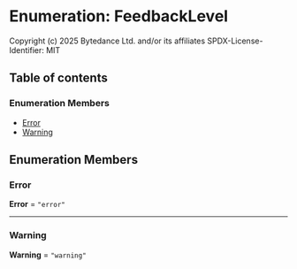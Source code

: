 # Enumeration: FeedbackLevel

Copyright (c) 2025 Bytedance Ltd. and/or its affiliates
SPDX-License-Identifier: MIT

## Table of contents

### Enumeration Members

* [Error](/en/auto-docs/free-layout-editor/enums/FeedbackLevel.md#error)
* [Warning](/en/auto-docs/free-layout-editor/enums/FeedbackLevel.md#warning)

## Enumeration Members

### Error

**Error** = `"error"`

***

### Warning

**Warning** = `"warning"`
